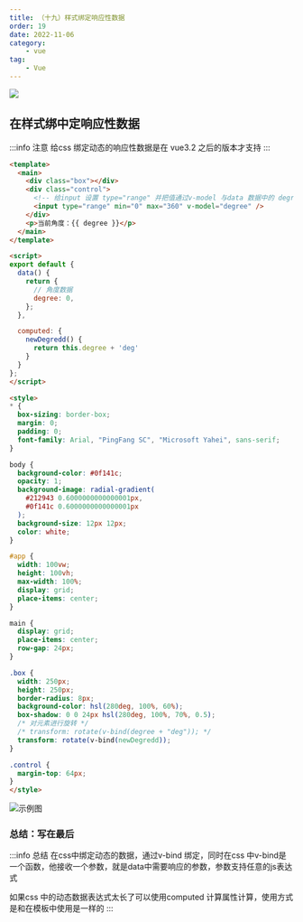 ```yaml
---
title: （十九）样式绑定响应性数据
order: 19
date: 2022-11-06
category:
    - vue
tag: 
    - Vue
---
```


![](https://image.zswei.xyz/img/202211121813358.webp)

## 在样式绑中定响应性数据
:::info 注意
给css 绑定动态的响应性数据是在 vue3.2 之后的版本才支持
:::

```html
<template>
  <main>
    <div class="box"></div>
    <div class="control">
      <!-- 给input 设置 type="range" 并把值通过v-model 与data 数据中的 degree 绑定-->
      <input type="range" min="0" max="360" v-model="degree" />
    </div>
    <p>当前角度：{{ degree }}</p>
  </main>
</template>

<script>
export default {
  data() {
    return {
      // 角度数据
      degree: 0,
    };
  },

  computed: {
    newDegredd() {
      return this.degree + 'deg'
    }
  }
};
</script>

<style>
* {
  box-sizing: border-box;
  margin: 0;
  padding: 0;
  font-family: Arial, "PingFang SC", "Microsoft Yahei", sans-serif;
}

body {
  background-color: #0f141c;
  opacity: 1;
  background-image: radial-gradient(
    #212943 0.6000000000000001px,
    #0f141c 0.6000000000000001px
  );
  background-size: 12px 12px;
  color: white;
}

#app {
  width: 100vw;
  height: 100vh;
  max-width: 100%;
  display: grid;
  place-items: center;
}

main {
  display: grid;
  place-items: center;
  row-gap: 24px;
}

.box {
  width: 250px;
  height: 250px;
  border-radius: 8px;
  background-color: hsl(280deg, 100%, 60%);
  box-shadow: 0 0 24px hsl(280deg, 100%, 70%, 0.5);
  /* 对元素进行旋转 */
  /* transform: rotate(v-bind(degree + "deg")); */
  transform: rotate(v-bind(newDegredd));
}

.control {
  margin-top: 64px;
}
</style>

```

![示例图](https://image.zswei.xyz/img/vue-19.png)

### 总结：写在最后
:::info 总结
在css中绑定动态的数据，通过v-bind 绑定，同时在css 中v-bind是一个函数，他接收一个参数，就是data中需要响应的参数，参数支持任意的js表达式

如果css 中的动态数据表达式太长了可以使用computed 计算属性计算，使用方式是和在模板中使用是一样的
:::